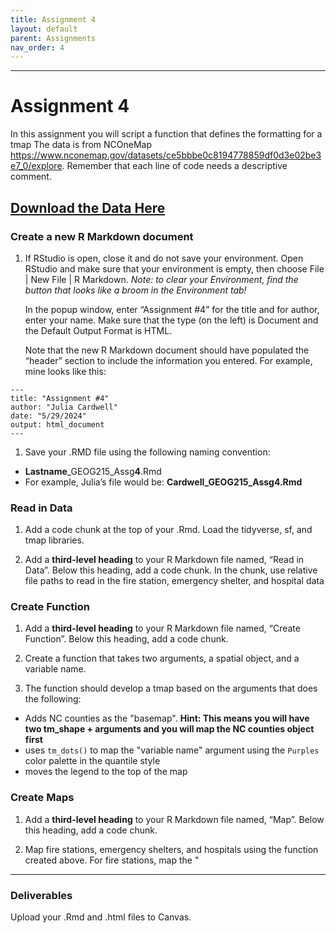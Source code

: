 ```yaml
---
title: Assignment 4
layout: default
parent: Assignments
nav_order: 4
---
```





<style>
div.blue { background-color:#e0f0ff; padding: 10px 10px 3px 10px;}
</style>

------------------------------------------------------------------------
# Assignment 4
In this assignment you will script a function that defines the formatting for a tmap
The data is from NCOneMap <https://www.nconemap.gov/datasets/ce5bbbe0c8194778859df0d3e02be3e7_0/explore>.
Remember that each line of code needs a descriptive comment. 

[**Download the Data Here**](https://drive.google.com/drive/folders/17P9jb3ur834jLVfQRBRj3laG6i75diUH?usp=sharing)
------------------------------------------------------------------------

### Create a new R Markdown document

1.  If RStudio is open, close it and do not save your environment. Open
    RStudio and make sure that your environment is empty, then choose
    File | New File | R Markdown. *Note: to clear your Environment, find
    the button that looks like a broom in the Environment tab!*

    In the popup window, enter “Assignment \#4” for the title and for
    author, enter your name. Make sure that the type (on the left) is
    Document and the Default Output Format is HTML.

    Note that the new R Markdown document should have populated the
    “header” section to include the information you entered. For
    example, mine looks like this:

<style type="text/css">
.indent {
 margin-left: 40px;
}
</style>

    ---
    title: "Assignment #4"
    author: "Julia Cardwell"
    date: "5/29/2024"
    output: html_document
    ---

1.  Save your .RMD file using the following naming convention:

-   **Lastname**\_GEOG215\_Assg**4**.Rmd
-   For example, Julia’s file would be: **Cardwell\_GEOG215\_Assg4.Rmd**

### Read in Data

1.  Add a code chunk at the top of your .Rmd. Load the tidyverse, sf,
    and tmap libraries.

2.  Add a **third-level heading** to your R Markdown file named, “Read
    in Data”. Below this heading, add a code chunk. In the chunk, use relative
    file paths to read in the fire station, emergency shelter, and hospital data


### Create Function

1. Add a **third-level heading** to your R Markdown file named, “Create Function”.
  Below this heading, add a code chunk.
   
3.  Create a function that takes two arguments, a spatial object, and a variable name.
   
4.  The function should develop a tmap based on the arguments that does the following:
  - Adds NC counties as the "basemap". **Hint: This means you will have two tm_shape + arguments
    and you will map the NC counties object first**
  - uses `tm_dots()` to map the "variable name" argument using the `Purples` color palette
    in the quantile style
  - moves the legend to the top of the map


### Create Maps

1. Add a **third-level heading** to your R Markdown file named, “Map”.
  Below this heading, add a code chunk.

2. Map fire stations, emergency shelters, and hospitals using the function created above. For
   fire stations, map the "
   
------------------------------------------------------------------------

### Deliverables

Upload your .Rmd and .html files to Canvas.
